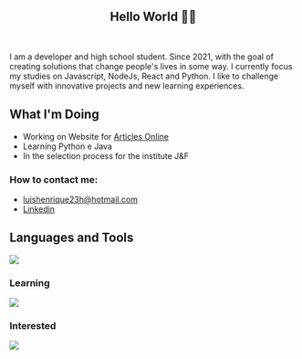 <h2 align="center">Hello World 👨‍💻</h2>
</br>

  I am a developer and high school student. Since 2021, with the goal of creating solutions that change people's lives in some way. I currently focus my studies on Javascript, NodeJs, React and Python.
I like to challenge myself with innovative projects and new learning experiences.

## What I'm Doing

- Working on Website for [Articles Online](https://article-library.onrender.com/)
- Learning Python e Java
- In the selection process for the institute J&F
<h3>How to contact me: </h3>

-  luishenrique23h@hotmail.com
-  <a href="https://www.linkedin.com/in/luismede/">Linkedin</a>

## Languages and Tools

<a href="https://github.com/luismede"><img src="https://skillicons.dev/icons?i=postman,git,docker,arduino,js,html,css,tailwind,nodejs,firebase,python,idea,webstorm,obsidian,notion"></a>

### Learning
<p align="left"> <a href="https://github.com/luismede"><img src="https://skillicons.dev/icons?i=java,python"></a>

### Interested
<p align="left"> <a href="https://github.com/luismede"><img src="https://skillicons.dev/icons?i=kotlin,androidstudio"></a></p>


